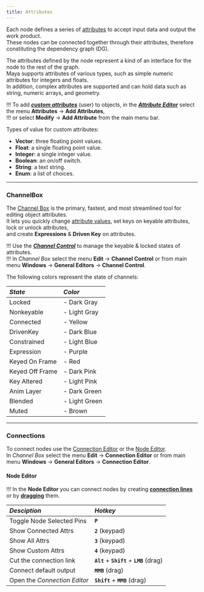 ```yaml
---
title: Attributes
---
```


Each node defines a series of [attributes](https://help.autodesk.com/view/MAYAUL/2020/ENU/?guid=GUID-D53B9E3D-E6E3-4CC3-A38F-3AA3A09205E5) to accept input data and output the work product.  
These nodes can be connected together through their attributes, therefore constituting the dependency graph (DG).

The attributes defined by the node represent a kind of an interface for the node to the rest of the graph.  
Maya supports attributes of various types, such as simple numeric attributes for integers and floats.  
In addition, complex attributes are supported and can hold data such as string, numeric arrays, and geometry.  

!!! To add [***custom attributes***](https://help.autodesk.com/view/MAYAUL/2020/ENU/?guid=GUID-EC37B453-05D8-4A60-B6A9-57895363759E) (user) to objects, in the [***Attribute Editor***](https://help.autodesk.com/view/MAYAUL/2020/ENU/?guid=GUID-67A58D31-4722-4769-B3E6-1A35B5B53BED) select the menu **Attributes** -> **Add Attributes**,  
!!! or select **Modify** -> **Add Attribute** from the main menu bar.  

Types of value for custom attributes:
- **Vector**: three floating point values.
- **Float**: a single floating point value.
- **Integer**: a single integer value.
- **Boolean**: an on/off switch.
- **String**: a text string.
- **Enum**: a list of choices.

___
### ChannelBox

The [Channel Box](https://help.autodesk.com/view/MAYAUL/2020/ENU/?guid=GUID-4C954FB2-8B6A-4BBD-9695-DF432616D0D2) is the primary, fastest, and most streamlined tool for editing object attributes.  
It lets you quickly change [attribute values](https://help.autodesk.com/view/MAYAUL/2020/ENU/?guid=GUID-6F862011-4578-40A0-9902-786CA2A44AE5), set keys on keyable attributes, lock or unlock attributes,  
and create **Expressions** & **Driven Key** on attributes.  

!!! Use the [***Channel Control***](https://help.autodesk.com/view/MAYAUL/2020/ENU/?guid=GUID-5636D755-8FA3-4E72-83AD-A67956727D55) to manage the keyable & locked states of attributes.  
!!! In *Channel Box* select the menu **Edit** -> **Channel Control** or from main menu **Windows** -> **General Editors** -> **Channel Control**.  

The following colors represent the state of channels:

| *State* | *Color* |
|:--------- |:---------- |
| Locked | <i class="fa fa-square" style="color:#5C6874;"></i> - Dark Gray 
| Nonkeyable | <i class="fa fa-square" style="color:#949494;"></i> - Light Gray 
| Connected | <i class="fa fa-square" style="color:#F1F1A5;"></i> - Yellow 
| DrivenKey | <i class="fa fa-square" style="color:#5099DA;"></i> - Dark Blue 
| Constrained | <i class="fa fa-square" style="color:#A3CBF0;"></i> - Light Blue 
| Expression | <i class="fa fa-square" style="color:#CBA5F1;"></i> - Purple 
| Keyed On Frame | <i class="fa fa-square" style="color:#CD2729;"></i> - Red 
| Keyed Off Frame | <i class="fa fa-square" style="color:#DD727A;"></i> - Dark Pink 
| Key Altered | <i class="fa fa-square" style="color:#FEC9C6;"></i> - Light Pink 
| Anim Layer | <i class="fa fa-square" style="color:#50B4AD;"></i> - Dark Green 
| Blended | <i class="fa fa-square" style="color:#ACF1AC;"></i> - Light Green 
| Muted | <i class="fa fa-square" style="color:#BFA182;"></i> - Brown 

___
### Connections

To connect nodes use the [Connection Editor](https://help.autodesk.com/view/MAYAUL/2020/ENU/?guid=GUID-2622D368-1DD5-45BA-9560-93626A5751FD) or the [Node Editor](https://help.autodesk.com/view/MAYAUL/2020/ENU/?guid=GUID-23277302-6665-465F-8579-9BC734228F69).  
In *Channel Box* select the menu **Edit** -> **Connection Editor** or from main menu **Windows** -> **General Editors** -> **Connection Editor**.  

#### Node Editor

!!!  In the **Node Editor** you can connect nodes by creating [**connection lines**](https://help.autodesk.com/view/MAYAUL/2020/ENU/?guid=GUID-C6E5588F-40A4-4B1E-9C02-A29DA9A4650F) or by [**dragging**](https://help.autodesk.com/view/MAYAUL/2020/ENU/?guid=GUID-591E9EB3-7B11-456D-92C2-0A6B470079FC) them.  

| *Desciption* | *Hotkey* |
|:---------------- |:------------ |
| Toggle Node Selected Pins | **`P`** 
| Show Connected Attrs | **`2`** (keypad) 
| Show All Attrs | **`3`** (keypad) 
| Show Custom Attrs | **`4`** (keypad) 
| Cut the connection link | **`Alt`** + **`Shift`** + **`LMB`** (drag) 
| Connect default output | **`MMB`** (drag) 
| Open the *Connection Editor* | **`Shift`** + **`MMB`** (drag) 